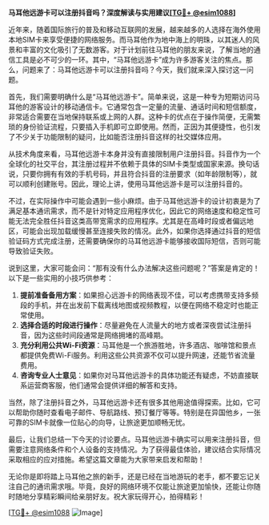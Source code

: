 **马耳他远游卡可以注册抖音吗？深度解读与实用建议[[TG💪+ @esim1088](https://t.me/s/esim1088)]**

近年来，随着国际旅行的普及和移动互联网的发展，越来越多的人选择在海外使用本地SIM卡来享受便捷的网络服务。而马耳他作为地中海上的明珠，以其迷人的风景和丰富的文化吸引了无数游客。对于计划前往马耳他的朋友来说，了解当地的通信工具是必不可少的一环。其中，“马耳他远游卡”成为许多游客关注的焦点。那么，问题来了：马耳他远游卡可以注册抖音吗？今天，我们就来深入探讨这一问题。

首先，我们需要明确什么是“马耳他远游卡”。简单来说，这是一种专为短期访问马耳他的游客设计的移动通信卡。它通常包含一定量的流量、通话时间和短信额度，非常适合需要在当地保持联系或上网的人群。这种卡的优点在于操作简便，无需繁琐的身份验证流程，只要插入手机即可立即使用。然而，正因为其便捷性，也引发了不少关于功能限制的疑问，比如能否注册抖音这样的社交媒体应用。

从技术角度来看，马耳他远游卡本身并没有直接限制用户注册抖音。抖音作为一个全球化的社交平台，其注册过程并不依赖于具体的SIM卡类型或国家来源。换句话说，只要你拥有有效的手机号码，并且符合抖音的注册要求（如年龄限制等），就可以顺利创建账号。因此，理论上讲，使用马耳他远游卡是可以注册抖音的。

不过，在实际操作中可能会遇到一些小麻烦。由于马耳他远游卡的设计初衷是为了满足基本通讯需求，而不是针对特定应用程序优化，因此它的网络速度和稳定性可能无法完全胜任抖音这类高带宽需求的应用程序。尤其是在高峰时段或者偏远地区，可能会出现加载缓慢甚至连接失败的情况。此外，如果你选择通过抖音的短信验证码方式完成注册，还需要确保你的马耳他远游卡能够接收国际短信，否则可能导致验证失败。

说到这里，大家可能会问：“那有没有什么办法解决这些问题呢？”答案是肯定的！以下是一些实用的小技巧供参考：

1. **提前准备备用方案**：如果担心远游卡的网络表现不佳，可以考虑携带支持多频段的手机，并在出发前下载离线地图或视频教程，以便在网络不稳定时也能正常使用。
2. **选择合适的时段进行操作**：尽量避免在人流量大的地方或者深夜尝试注册抖音，因为这些时间段通常是网络拥堵的高峰期。
3. **充分利用公共Wi-Fi资源**：马耳他是一个旅游胜地，许多酒店、咖啡馆和景点都提供免费Wi-Fi服务。利用这些公共资源不仅可以提升网速，还能节省流量费用。
4. **咨询专业人士意见**：如果你对马耳他远游卡的具体功能还有疑虑，不妨直接联系运营商客服，他们通常会提供详细的解答和支持。

当然，除了注册抖音之外，马耳他远游卡还有很多其他用途值得探索。比如，它可以帮助你随时查看电子邮件、导航路线、预订餐厅等等。特别是在异国他乡，一张可靠的SIM卡就像一位贴心的向导，让旅途更加顺畅无忧。

最后，让我们总结一下今天的讨论要点。马耳他远游卡确实可以用来注册抖音，但需要注意网络条件和个人设备的支持情况。为了获得最佳体验，建议结合实际情况采取相应的应对措施。希望这篇文章能为大家带来启发和帮助！

无论你是即将踏上马耳他之旅的新手，还是已经在当地游玩的老手，都不要忘记关注自己的通讯需求哦。毕竟，良好的网络环境不仅能让旅途更加愉快，还能让你随时随地分享精彩瞬间给亲朋好友。祝大家玩得开心，拍得精彩！

[[TG💪+ @esim1088](https://t.me/s/esim1088) ![Image](https://i.postimg.cc/4NQfJmqS/Snipaste-2025-05-13-00-14-12.png)]